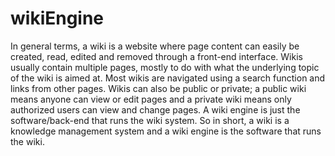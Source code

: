 # wikiEngine

In general terms, a wiki is a website where page content can easily be created, read, edited and removed through a front-end interface. Wikis usually contain multiple pages, mostly to do with what the underlying topic of the wiki is aimed at. Most wikis are navigated using a search function and links from other pages. Wikis can also be public or private; a public wiki means anyone can view or edit pages and a private wiki means only authorized users can view and change pages. A wiki engine is just the software/back-end that runs the wiki system. So in short, a wiki is a knowledge management system and a wiki engine is the software that runs the wiki.
